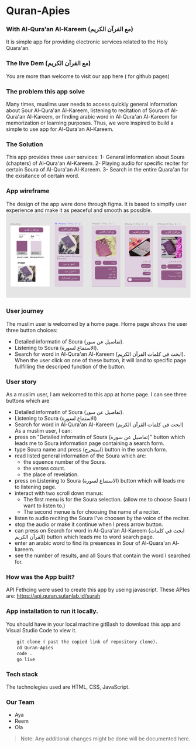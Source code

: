 # Quran-Apies
### With Al-Qura'an Al-Kareem (مع القرآن الكريم)
It is simple app for providing electronic services related to the Holy Quara'an.
### The live Dem   (مع القرآن الكريم)
You are more than welcome to visit our app here ( for github pages)
### The problem this app solve
Many times, muslims user needs to access quickly general information about Sour Al-Qura'an Al-Kareem, listening to recitation of Soura of Al-Qura'an Al-Kareem, or finding arabic word in Al-Qura'an Al-Kareem for memorization or learning purposes. Thus, we were inspired to build a simple to use app for Al-Qura'an Al-Kareem. 
### The Solution
This app provides three user services: 
    1- General information about Soura (chapters) of Al-Qura'an Al-Kareem.
    2- Playing audio for specific reciter for certain Soura of Al-Qura'an Al-Kareem.
    3- Search in the entire Quara'an for the exisitance of certain word.


### App wireframe
The design of the app were done through figma. It is based to simplfy user experience and make it as peaceful and smooth as possible.
<img src="/assets/wireframe.png" >

### User journey
The muslim user is welcomed by a home page. Home page shows the user three button choices: 
- Detailed informatin of Soura (تفاصيل عن سور).
- Listening to Soura (الاستماع لسورة).
- Search for word in Al-Qura'an Al-Kareem (ابحث في كلمات القرآن الكريم).
When the user click on one of these button, it will land to specific page fullfilling the descriped function of the button. 
### User story
As a muslim user, I am welcomed to this app at home page. I can see three buttons which are 
- Detailed informatin of Soura (تفاصيل عن سور).
- Listening to Soura (الاستماع لسورة)
- Search for word in Al-Qura'an Al-Kareem (ابحث في كلمات القرآن الكريم)
As a muslim user, I can:
- press on "Detailed informatin of Soura (تفاصيل عن سورة)" button which leads me to Soura information page containing a search form. 
- type Soura name and press (استخرج) button in the search form. 
- read listed general information of the Soura which are:
    - the squence number of the Soura.
    - the verses count. 
    - the place of revelation.
- press on Listening to Soura (الاستماع لسورة) button which will leads me to listening page.
- interact with two scroll down manus:
    - The first menu is for the Soura selection. (allow me to choose Soura I want to listen to.)
    -  The second menue is for choosing the name of a reciter. 
- listen to audio reciting the Soura I've choosen by the voice of the reciter.
- stop the audio or make it continue when I press arrow button.  
- can press on Search for word in Al-Qura'an Al-Kareem (ابحث في كلمات القرآن الكريم) button which leads me to word search page. 
- enter an arabic word to find its presences in Sour of Al-Quara'an Al-kareem. 
- see the number of results, and all Sours that contain the word I searched for.

### How was the App built?
API Fethcing were used to create this app by useing javascript. These APIes are:
https://api.quran.sutanlab.id/surah


### App installation to run it locally.
You should have in your local machine gitBash  to download this app  and Visual Studio Code to view it.

```
    git clone ( past the copied link of repository clone).
    cd Quran-Apies 
    code .
    go live
```
### Tech stack
The technolegies used are HTML, CSS, JavaScript.
### Our Team
- Aya
- Reem
- Ola

>Note: Any additional changes might be done will be documented here.
